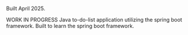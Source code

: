 Built April 2025.

WORK IN PROGRESS Java to-do-list application utilizing the spring boot framework. Built to learn the spring boot framework.